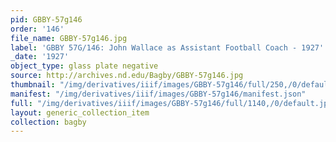 ```yaml
---
pid: GBBY-57g146
order: '146'
file_name: GBBY-57g146.jpg
label: 'GBBY 57G/146: John Wallace as Assistant Football Coach - 1927'
_date: '1927'
object_type: glass plate negative
source: http://archives.nd.edu/Bagby/GBBY-57g146.jpg
thumbnail: "/img/derivatives/iiif/images/GBBY-57g146/full/250,/0/default.jpg"
manifest: "/img/derivatives/iiif/images/GBBY-57g146/manifest.json"
full: "/img/derivatives/iiif/images/GBBY-57g146/full/1140,/0/default.jpg"
layout: generic_collection_item
collection: bagby
---
```

